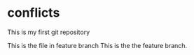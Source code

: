 # conflicts

This is my first git repository

This is the file in feature branch
This is the the feature branch.
